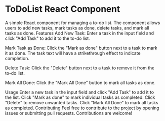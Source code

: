 # ToDoList React Component

A simple React component for managing a to-do list. The component allows users to add new tasks, mark tasks as done, delete tasks, and mark all tasks as done.
Features
Add New Task: Enter a task in the input field and click "Add Task" to add it to the to-do list.

Mark Task as Done: Click the "Mark as done" button next to a task to mark it as done. The task text will have a strikethrough effect to indicate completion.

Delete Task: Click the "Delete" button next to a task to remove it from the to-do list.

Mark All Done: Click the "Mark All Done" button to mark all tasks as done.

Usage
Enter a new task in the input field and click "Add Task" to add it to the list.
Click "Mark as done" to mark individual tasks as completed.
Click "Delete" to remove unwanted tasks.
Click "Mark All Done" to mark all tasks as completed.
Contributing
Feel free to contribute to the project by opening issues or submitting pull requests. Contributions are welcome!